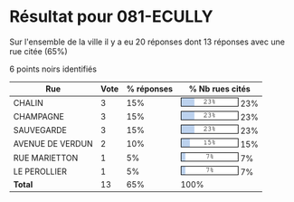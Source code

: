 # Résultat pour 081-ECULLY

Sur l'ensemble de la ville il y a eu 20 réponses dont 13 réponses avec une rue citée (65%)

6 points noirs identifiés

| Rue | Vote | % réponses | % Nb rues cités|
|-----|------|------------|----------------|
| CHALIN | 3 | 15% | <img src="../../img/bar_23.gif" />&nbsp;23%|
| CHAMPAGNE | 3 | 15% | <img src="../../img/bar_23.gif" />&nbsp;23%|
| SAUVEGARDE | 3 | 15% | <img src="../../img/bar_23.gif" />&nbsp;23%|
| AVENUE DE VERDUN | 2 | 10% | <img src="../../img/bar_15.gif" />&nbsp;15%|
| RUE MARIETTON | 1 | 5% | <img src="../../img/bar_7.gif" />&nbsp;7%|
| LE PEROLLIER | 1 | 5% | <img src="../../img/bar_7.gif" />&nbsp;7%|
| **Total** | 13 | 65% | 100%|
